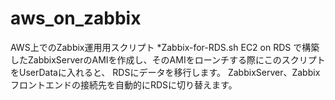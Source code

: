 # aws_on_zabbix
AWS上でのZabbix運用用スクリプト
*Zabbix-for-RDS.sh
EC2 on RDS で構築したZabbixServerのAMIを作成し、そのAMIをローンチする際にこのスクリプトをUserDataに入れると、
RDSにデータを移行します。
ZabbixServer、Zabbixフロントエンドの接続先を自動的にRDSに切り替えます。
